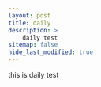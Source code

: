 ```yaml
---
layout: post
title: daily
description: >
    daily test
sitemap: false
hide_last_modified: true
---
```


this is daily test
